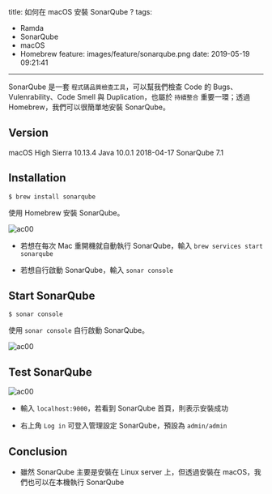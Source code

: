title: 如何在 macOS 安裝 SonarQube ?
tags:
  - Ramda
  - SonarQube
  - macOS
  - Homebrew
feature: images/feature/sonarqube.png
date: 2019-05-19 09:21:41
---
SonarQube 是一套 `程式碼品質檢查工具`，可以幫我們檢查 Code 的 Bugs、 Vulenrability、Code Smell 與 Duplication，也屬於 `持續整合` 重要一環；透過 Homebrew，我們可以很簡單地安裝 SonarQube。

<!-- more -->

## Version

macOS High Sierra 10.13.4
Java 10.0.1 2018-04-17
SonarQube 7.1

##  Installation

```shell
$ brew install sonarqube
```

使用 Homebrew 安裝 SonarQube。

![ac00](/images/sonarqube/macos/mac000.png)

* 若想在每次 Mac 重開機就自動執行 SonarQube，輸入 `brew services start sonarqube`

* 若想自行啟動 SonarQube，輸入 `sonar console`

## Start SonarQube

```shell
$ sonar console
```

使用 `sonar console` 自行啟動 SonarQube。

![ac00](/images/sonarqube/macos/mac001.png)

## Test SonarQube

![ac00](/images/sonarqube/macos/mac002.png)

* 輸入 `localhost:9000`，若看到 SonarQube 首頁，則表示安裝成功

* 右上角 `Log in` 可登入管理設定 SonarQube，預設為 `admin/admin`

## Conclusion

* 雖然 SonarQube 主要是安裝在 Linux server 上，但透過安裝在 macOS，我們也可以在本機執行 SonarQube
